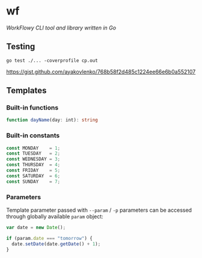 # wf

_WorkFlowy CLI tool and library written in Go_

## Testing

```
go test ./... -coverprofile cp.out
```

https://gist.github.com/ayakovlenko/768b58f2d485c1224ee66e6b0a552107

## Templates

### Built-in functions

```ts
function dayName(day: int): string
```

### Built-in constants

```js
const MONDAY    = 1;
const TUESDAY   = 2;
const WEDNESDAY = 3;
const THURSDAY  = 4;
const FRIDAY    = 5;
const SATURDAY  = 6;
const SUNDAY    = 7;
```

### Parameters

Template parameter passed with `--param` / `-p` parameters can be accessed
through globally available `param` object:

```js
var date = new Date();

if (param.date === "tomorrow") {
  date.setDate(date.getDate() + 1);
}
```
